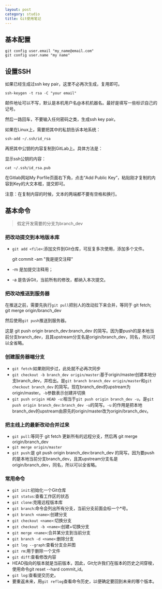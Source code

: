 ```yaml
---
layout: post
category: studio
title: Git使用笔记 
---
```


## 基本配置

    git config user.email "my_name@email.com"
    git config user.name "my name"

## 设置SSH

如果已经生成过ssh key pair，这里不必再次生成，复用即可。

    ssh-keygen -t rsa -C "your email"

邮件地址可以不写，默认是本机用户名@本机机器名。最好是填写一些标识自己的记号。

然后一路回车，不要输入任何密码之类，生成ssh key pair。

如果在Linux上，需要把其中的私钥告诉本地系统：

    ssh-add ~/.ssh/id_rsa

再把其中公钥的内容复制到GitLab上。具体方法是：

显示ssh公钥的内容：

    cat ~/.ssh/id_rsa.pub

在Gitlab网站My Porfile页面右下角，点击“Add Public Key”，粘贴刚才复制的内容到Key的大文本框，提交即可。

注意：在复制内容的时候，文本的两端都不要有空格和换行。

## 基本命令

> 假定开发需要的分支为branch_dev

### 把改动提交到本地版本库

- `git add <file>`:添加文件到Git仓库，可反复多次使用，添加多个文件。

    git commit -am "我是提交注释"     

- -m 是加提交注释用；
- -a 是告诉Git，当前所有的修改，都纳入本次提交。

### 把改动推送到服务器

在推送之前，需要先执行`git pull`把别人的改动拉下来合并，等同于 git fetch; git merge origin/branch_dev

然后使用`git push`推送到服务器。

这是 git push origin branch_dev:branch_dev 的简写。因为要push的是本地当前分支branch_dev，且其upstream分支名是origin/branch_dev，同名，所以可以全省略。

### 创建服务器端分支

- `git fetch`:如果刚同步过，此处就不必再次同步
- `git checkout -b branch_dev origin/master`:基于origin/master创建本地分支branch_dev，并检出。是`git branch branch_dev origin/master`和`git checkout branch_dev` 的简写。现在branch_dev的upstream为origin/master。`-b`参数表示创建并切换
- `git push origin HEAD -u`:相当于`git push origin branch_dev -u`，是`git push origin branch_dev:branch_dev -u`的简写。`-u` 的作用是把本地branch_dev的upstream由原先的origin/master改为origin/branch_dev。

### 把主线上的最新改动合并过来

- `git pull`:等同于 git fetch 更新所有的远程分支，然后再 git merge origin/branch_dev
- `git merge origin/master`
- `git push`:是 git push origin branch_dev:branch_dev 的简写。因为要push的是本地当前分支branch_dev，且其upstream分支名是origin/branch_dev，同名，所以可以全省略。

### 常用命令 ###

- `git init`:初始化一个Git仓库
- `git status`:查看工作区的状态
- `git clone`:克隆远程版本库
- `git branch`:命令会列出所有分支，当前分支前面会标一个*号。
- `git branch <name>`:创建分支
- `git checkout <name>`:切换分支
- `git checkout -b <name>`:创建+切换分支
- `git merge <name>`:合并某分支到当前分支
- `git branch -d <name>`:删除分支
- `git log --graph`:查看分支合并图
- `git rm`:用于删除一个文件
- `git diff`:查看修改内容
- HEAD指向的版本就是当前版本，因此，Git允许我们在版本的历史之间穿梭，使用命令git reset --hard commit_id。
- `git log`:查看提交历史。
- 要重返未来，用`git reflog`查看命令历史，以便确定要回到未来的哪个版本。
